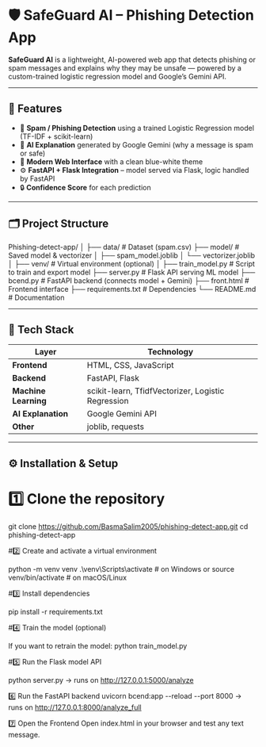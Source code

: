 # 🛡️ SafeGuard AI – Phishing Detection App

**SafeGuard AI** is a lightweight, AI-powered web app that detects phishing or spam messages and explains why they may be unsafe — powered by a custom-trained logistic regression model and Google’s Gemini API.

---

## 🚀 Features

- 🧠 **Spam / Phishing Detection** using a trained Logistic Regression model (TF-IDF + scikit-learn)  
- 🤖 **AI Explanation** generated by Google Gemini (why a message is spam or safe)  
- 💬 **Modern Web Interface** with a clean blue-white theme  
- ⚙️ **FastAPI + Flask Integration** – model served via Flask, logic handled by FastAPI  
- 🔒 **Confidence Score** for each prediction  

---

## 🗂️ Project Structure

Phishing-detect-app/
│
├── data/ # Dataset (spam.csv)
├── model/ # Saved model & vectorizer
│ ├── spam_model.joblib
│ └── vectorizer.joblib
│
├── venv/ # Virtual environment (optional)
│
├── train_model.py # Script to train and export model
├── server.py # Flask API serving ML model
├── bcend.py # FastAPI backend (connects model + Gemini)
├── front.html # Frontend interface
├── requirements.txt # Dependencies
└── README.md # Documentation



---

## 🧩 Tech Stack

| Layer | Technology |
|-------|-------------|
| **Frontend** | HTML, CSS, JavaScript |
| **Backend** | FastAPI, Flask |
| **Machine Learning** | scikit-learn, TfidfVectorizer, Logistic Regression |
| **AI Explanation** | Google Gemini API |
| **Other** | joblib, requests |

---

## ⚙️ Installation & Setup

# 1️⃣ Clone the repository

git clone https://github.com/BasmaSalim2005/phishing-detect-app.git
cd phishing-detect-app

#2️⃣ Create and activate a virtual environment

python -m venv venv
.\venv\Scripts\activate      # on Windows
or
source venv/bin/activate     # on macOS/Linux

#3️⃣ Install dependencies

pip install -r requirements.txt

#4️⃣ Train the model (optional)

If you want to retrain the model:
python train_model.py

#5️⃣ Run the Flask model API

python server.py
→ runs on http://127.0.0.1:5000/analyze

6️⃣ Run the FastAPI backend
uvicorn bcend:app --reload --port 8000
→ runs on http://127.0.0.1:8000/analyze_full

7️⃣ Open the Frontend
Open index.html in your browser and test any text message.
